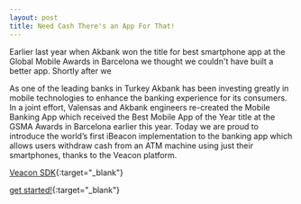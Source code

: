 ```yaml
---
layout: post
title: Need Cash There's an App For That!
---
```

Earlier last year when Akbank won the title for best smartphone app at the Global Mobile Awards in Barcelona we thought we couldn't have built a better app. Shortly after we 

As one of the leading banks in Turkey Akbank has been investing greatly in mobile technologies to enhance the banking experience for its consumers. In a joint effort, Valensas and Akbank engineers re-created the Mobile Banking App which received the Best Mobile App of the Year title at the GSMA Awards in Barcelona earlier this year. Today we are proud to introduce the world’s first iBeacon implementation to the banking app which allows users withdraw cash from an ATM machine using just their smartphones, thanks to the Veacon platform.

[Veacon SDK](https://github.com/Valensas/VeaconSDK){:target="_blank"}

[get started!](http://portal.veacon.com){:target="_blank"}

